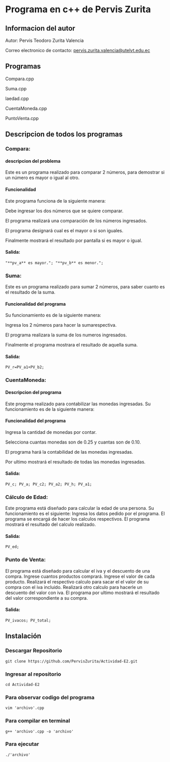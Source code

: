 # Programa en c++ de Pervis Zurita 

## Informacion del autor

Autor: Pervis Teodoro Zurita Valencia

Correo electronico de contacto: pervis.zurita.valencia@utelvt.edu.ec


## Programas
Compara.cpp

Suma.cpp

laedad.cpp

CuentaMoneda.cpp

PuntoVenta.cpp

## Descripcion de todos los programas 

### Compara: 
#### descripcion del problema

Este es un programa realizado para comparar 2 números, para demostrar si un número es mayor o igual al otro.
#### Funcionalidad

Este programa funciona de la siguiente manera:

Debe ingresar los dos números que se quiere comparar.

El programa realizará una comparación de los números ingresados.

El programa designará cual es el mayor o si son iguales.

Finalmente mostrará el resultado por pantalla si es mayor o igual.

#### Salida:
`
"**pv_a** es mayor.";
"**pv_b** es menor.";
`

### Suma: 

Este es un programa realizado para sumar 2 números, para saber cuanto es el resultado de la suma. 
#### Funcionalidad del programa

Su funcionamiento es de la siguiente manera:

Ingresa los 2 números para hacer la sumarespectiva.

El programa realizara la suma de los numeros ingresados.

Finalmente el programa mostrara el resultado de aquella suma.

#### Salida:
`
PV_r=PV_a1+PV_b2;
`

### CuentaMoneda: 
#### Descripcion del programa

Este progrma realizado para contabilizar las monedas ingresadas. Su funcionamiento es de la siguiente manera:
#### Funcionalidad del programa
Ingresa la cantidad de monedas por contar.

Selecciona cuantas monedas son de 0.25 y cuantas son de 0.10.

El programa hará la contabilidad de las monedas ingresadas.

Por ultimo mostrará el resultado de todas las monedas ingresadas.
#### Salida:
`
PV_c;
PV_a;
PV_c2;
PV_a2;
PV_h;
PV_a1;
`

### Cálculo de Edad:

Este programa está diseñado para calcular la edad de una persona. Su funcionamiento es el siguiente:
Ingresa los datos pedido por el programa.
El programa se encargá de hacer los calculos respectivos.
El programa mostrará el resultado del calculo realizado.
#### Salida:
`
PV_ed;
`

### Punto de Venta:

El programa está diseñado para calcular el iva y el descuento de una compra.
Ingrese cuantos productos comprará.
Ingrese el valor de cada producto.
Realizará el respectivo calculo para sacar el el valor de su compra con el iva incluido.
Realizará otro calculo para hacerle un descuento del valor con iva.
El programa por ultimo mostrará el resultado del valor correspondiente a su compra.
#### Salida:
`
PV_ivacos;
PV_total;
`

## Instalación
### Descargar Repositorio
`
git clone https://github.com/PervisZurita/Actividad-E2.git
`
### Ingresar al repositorio
`
cd Actividad-E2
`
### Para observar codigo del programa
`
vim 'archivo'.cpp
`
### Para compilar en terminal
`
g++ 'archivo'.cpp -o 'archivo'
`
### Para ejecutar
`
./'archivo'
`

